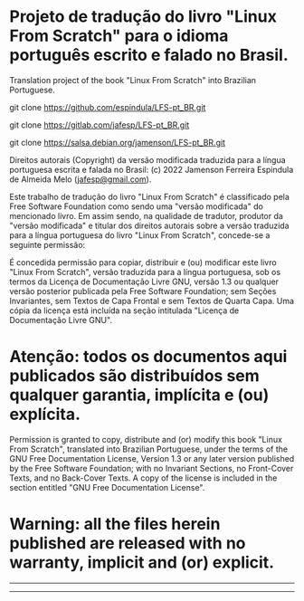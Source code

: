 # Projeto de tradução do livro "Linux From Scratch" para o idioma português escrito e falado no Brasil.

Translation project of the book "Linux From Scratch" into Brazilian Portuguese.

git clone https://github.com/espindula/LFS-pt_BR.git

git clone https://gitlab.com/jafesp/LFS-pt_BR.git

git clone https://salsa.debian.org/jamenson/LFS-pt_BR.git


Direitos autorais (Copyright) da versão modificada traduzida para a 
língua portuguesa escrita e falada no Brasil: (c) 2022 Jamenson Ferreira 
Espindula de Almeida Melo (<jafesp@gmail.com>).

  Este trabalho de tradução do livro "Linux From Scratch" é classificado 
  pela Free Software Foundation como sendo uma "versão modificada" do 
  mencionado livro.  Em assim sendo, na qualidade de tradutor, produtor 
  da "versão modificada" e titular dos direitos autorais sobre a versão 
  traduzida para a língua portuguesa do livro "Linux From Scratch", 
  concede-se a seguinte permissão:

  É concedida permissão para copiar, distribuir e (ou) modificar este 
  livro "Linux From Scratch", versão traduzida para a língua portuguesa, 
  sob os termos da Licença de Documentação Livre GNU, versão 1.3 ou 
  qualquer versão posterior publicada pela Free Software Foundation; sem 
  Seções Invariantes, sem Textos de Capa Frontal e sem Textos de Quarta 
  Capa.  Uma cópia da licença está incluída na seção intitulada "Licença 
  de Documentação Livre GNU".
  
# Atenção: todos os documentos aqui publicados são distribuídos sem qualquer garantia, implícita e (ou) explícita.
  
  Permission is granted to copy, distribute and (or) modify this book 
  "Linux From Scratch", translated into Brazilian Portuguese, under the 
  terms of the GNU Free Documentation License, Version 1.3 or any later 
  version published by the Free Software Foundation; with no Invariant 
  Sections, no Front-Cover Texts, and no Back-Cover Texts.  A copy of 
  the license is included in the section entitled "GNU Free 
  Documentation License".

# Warning: all the files herein published are released with no warranty, implicit and (or) explicit.

************************************************************************
************************************************************************
								       

